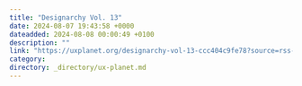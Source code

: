 ```yaml
---
title: "Designarchy Vol. 13"
date: 2024-08-07 19:43:58 +0000
dateadded: 2024-08-08 00:00:49 +0100
description: ""
link: "https://uxplanet.org/designarchy-vol-13-ccc404c9fe78?source=rss----819cc2aaeee0---4"
category:
directory: _directory/ux-planet.md
---
```

